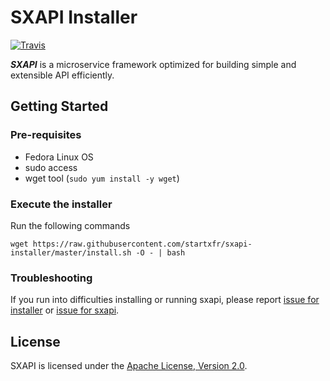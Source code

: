 SXAPI Installer
===============

[![Travis](https://travis-ci.org//startxfr/sxapi-installer.svg?branch=master)](https://travis-ci.org/startxfr/sxapi-installer)

***SXAPI*** is a microservice framework optimized for building simple and extensible API efficiently. 


Getting Started
---------------

### Pre-requisites

* Fedora Linux OS
* sudo access
* wget tool (```sudo yum install -y wget```)


### Execute the installer

Run the following commands

```
wget https://raw.githubusercontent.com/startxfr/sxapi-installer/master/install.sh -O - | bash
```

### Troubleshooting

If you run into difficulties installing or running sxapi, please report [issue for installer](https://github.com/startxfr/sxapi-installer/issues/new) or  [issue for sxapi](https://github.com/startxfr/sxapi-core/issues/new).

License
-------

SXAPI is licensed under the [Apache License, Version 2.0](http://www.apache.org/licenses/).